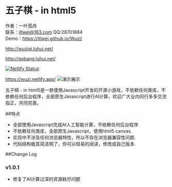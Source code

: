 五子棋 - in html5
===========

作者：一叶孤舟<br>
联系：itlwei@163.com  QQ:28701884<br>
Demo：https://itlwei.github.io/Wuzi/


http://wuziqi.luhui.net/


http://gobang.luhui.net/

[![Netlify Status](https://api.netlify.com/api/v1/badges/e611785f-6596-4fc7-b19f-a44e0d1a3171/deploy-status)](https://app.netlify.com/sites/wuzi/deploys)

https://wuzi.netlify.app/
![演示展示](https://wuziqi.luhui.net/gobangscreenshot20220816142740.jpg)



五子棋 - in html5是一款使用Javascript开发的开源小游戏，不依赖任何类库，不依赖任何后台程序，全部原生Javascript进行AI计算，欢迎广大业内同行多多交流指正，共同完善。

##特点

* 全部使用Javascript完成AI人工智能计算，不依赖任何后台程序
* 不依赖任何类库，全部原生Javascript，使用html5 canvas.
* 实现中不涉及任何浏览器特性，所以不存在浏览器兼容性问题.
* 代码结构极其简洁明了，你可以轻易的阅读，修改成自己版本.

##Change Log

### v1.0.1
* 修复了AI计算过深的资源耗尽问题
